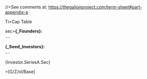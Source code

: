//=See comments at: <a href="https://thegalionproject.com/term-sheet#part-appendix-a">https://thegalionproject.com/term-sheet#part-appendix-a</a>


Ti=Cap Table

sec=<b>{_Founders}:</b> <br>.... <br><br><b> {_Seed_Investors}:</b> <br>.... <br><br>{Investor.SeriesA.Sec}

=[G/Z/ol/Base]
